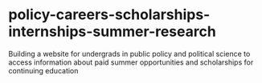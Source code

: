 # policy-careers-scholarships-internships-summer-research
Building a website for undergrads in public policy and political science to access information about paid summer opportunities and scholarships for continuing education
